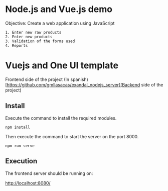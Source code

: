 # Node.js and Vue.js demo

Objective: Create a web application using JavaScript

    1. Enter new raw products
    2. Enter new products
    3. Validation of the forms used
    4. Reports

# Vuejs and One UI template

Frontend side of the project (In spanish)
[https://github.com/gmllasacas/exandal_nodejs_server](Backend side of the project)

## Install

Execute the command to install the required modules. 

```
npm install
```

Then execute the command to start the server on the port 8000.

```
npm run serve
```

## Execution

The frontend server should be running on:

[http://localhost:8080/](http://localhost:8080/)
